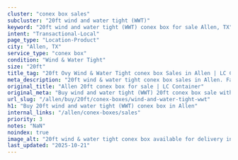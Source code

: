 ```yaml
---
cluster: "conex box sales"
subcluster: "20ft wind and water tight (WWT)"
keyword: "20ft wind and water tight (WWT) conex box for sale Allen, TX"
intent: "Transactional-Local"
page_type: "Location-Product"
city: "Allen, TX"
service_type: "conex box"
condition: "Wind & Water Tight"
size: "20ft"
title_tag: "20ft Ovy Wind & Water Tight conex box Sales in Allen | LC Container"
meta_description: "20ft wind & water tight conex box sales in Allen. Fast delivery, competitive pricing. Serving conex boxes area. Quote ID: N9S. Call (214) 524-4168 for your free quote today."
original_title: "Allen 20ft conex box for sale | LC Container"
original_meta: "Buy wind and water tight (WWT) 20ft conex box sale with local delivery in Allen, TX. LC Container — local Since 2003. Request a fast quote today."
url_slug: "/allen/buy/20ft/conex-boxes/wind-and-water-tight-wwt"
h1: "Buy 20ft wind and water tight (WWT) conex box in Allen"
internal_links: "/allen/conex-boxes/sales"
priority: 3
notes: "NaN"
noindex: true
image_alt: "20ft wind & water tight conex box available for delivery in Allen"
last_updated: "2025-10-21"
---
```


<!-- TODO: Add unique city/inventory copy, images, and internal links here. -->
